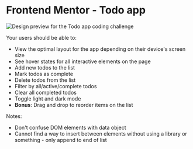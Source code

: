# Frontend Mentor - Todo app

![Design preview for the Todo app coding challenge](./design/desktop-preview.jpg)

Your users should be able to:

- View the optimal layout for the app depending on their device's screen size
- See hover states for all interactive elements on the page
- Add new todos to the list
- Mark todos as complete
- Delete todos from the list
- Filter by all/active/complete todos
- Clear all completed todos
- Toggle light and dark mode
- **Bonus**: Drag and drop to reorder items on the list

Notes:

- Don't confuse DOM elements with data object
- Cannot find a way to insert between elements without using a library or something - only append to end of list
